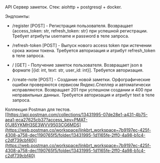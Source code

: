 API Сервер заметок.
Стек: aiohttp + postgresql + docker.

Эндпоинты:
- /register [POST] - Регистрация пользователя. Возвращает {access_token: str, refresh_token: str} при успешной регистрации. Требует атрибуты username и password в теле запроса.
- /refresh-token [POST] - Выпуск нового access token при истечении срока жизни токена. Требуется авторизация и атрибут refresh_token в теле запроса.

- / [GET] - Получение заметок пользователя. Возвращает json в формате [{id: int, text: str, user_id: int}]. Требуется авторизация.
- /create-note [POST] - Создание новой заметки. Орфографические ошибки проверяются сервисом Яндекс.Спеллер и автоматически исправляются. Возвращает 201 при успешном создании и 400 при неправильных данных. Требуется авторизация и атрибут text в теле запроса.


Коллекция Postman для тестов.
[[https://api.postman.com/collections/13431995-07de28e1-a431-4b75-aea1-eca27625cb37?access_key=PMAT-01J85YKMH3SE3WVV9503CG6MDS](https://web.postman.co/workspace/linkbrt_workspace~7b9197ec-425f-4308-a758-dec1190765f5/folder/13431995-1d1165fe-2ff0-4a98-b1c4-c2df739cbf40)](https://web.postman.co/workspace/linkbrt_workspace~7b9197ec-425f-4308-a758-dec1190765f5/folder/13431995-1d1165fe-2ff0-4a98-b1c4-c2df739cbf40)
